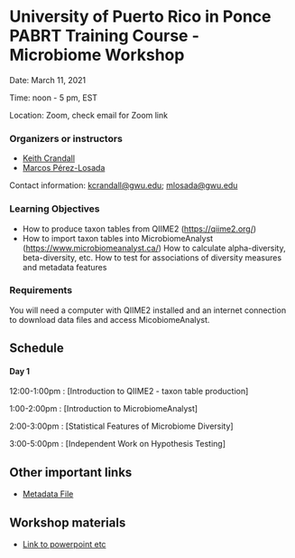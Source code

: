 # University of Puerto Rico in Ponce PABRT Training Course - Microbiome Workshop
Date: March 11, 2021

Time: noon - 5 pm, EST

Location: Zoom, check email for Zoom link

### Organizers or instructors
* [Keith Crandall](https://publichealth.gwu.edu/departments/biostatistics-and-bioinformatics/keith-crandall)
* [Marcos Pérez-Losada](https://publichealth.gwu.edu/departments/biostatistics-and-bioinformatics/marcos-perez-losada)


Contact information: kcrandall@gwu.edu; mlosada@gwu.edu

### Learning Objectives
* How to produce taxon tables from QIIME2 (https://qiime2.org/)
* How to import taxon tables into MicrobiomeAnalyst (https://www.microbiomeanalyst.ca/)
How to calculate alpha-diversity, beta-diversity, etc.
How to test for associations of diversity measures and metadata features

### Requirements
You will need a computer with QIIME2 installed and an internet connection to download data files and access MicobiomeAnalyst.

## Schedule
#### Day 1
12:00-1:00pm : [Introduction to QIIME2 - taxon table production]

1:00-2:00pm : [Introduction to MicrobiomeAnalyst]

2:00-3:00pm : [Statistical Features of Microbiome Diversity]

3:00-5:00pm : [Independent Work on Hypothesis Testing]

## Other important links
* [Metadata File](firstlink)

## Workshop materials
* [Link to powerpoint etc](powerpoint.pdf)

